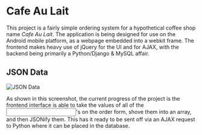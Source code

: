 # Cafe Au Lait

This project is a fairly simple ordering system for a hypothetical coffee shop name _Cafe Au Lait_. The application is being designed for use on the Android mobile platform, as a webpage embedded into a webkit frame. The frontend makes heavy use of jQuery for the UI and for AJAX, with the backend being primarily a Python/Django & MySQL affair.

## JSON Data

![JSON Data](http://s.hzy.im/0645.jpg)

As shown in this screenshot, the current progress of the project is the frontend interface is able to take the values of all of the <input>'s on the order form, shove them into an array, and then JSONify them. This has it ready to be sent off via an AJAX request to Python where it can be placed in the database.